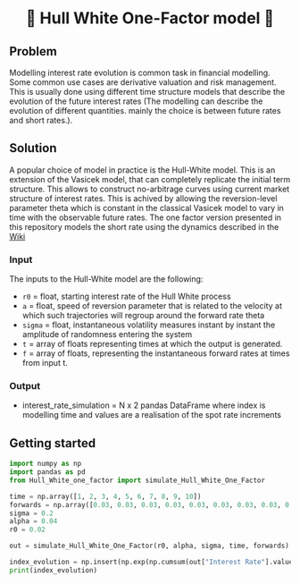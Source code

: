 <h1 align="center" style="border-botom: none">
  <b>
    🐍 Hull White One-Factor model 🐍     
  </b>
</h1>


## Problem
Modelling interest rate evolution is common task in financial modelling. Some common use cases are derivative valuation and risk management. This is usually done using different time structure models that describe the evolution of the future interest rates (The modelling can describe the evolution of different quantities. mainly the choice is between future rates and short rates.).

## Solution
A popular choice of model in practice is the Hull-White model. This is an extension of the Vasicek model, that can completely replicate the initial term structure. This allows to construct no-arbitrage curves using current market structure of interest rates. This is achived by allowing the reversion-level parameter theta which is constant in the classical Vasicek model to vary in time with the observable future rates. The one factor version presented in this repository models the short rate using the dynamics described in the [Wiki](https://en.wikipedia.org/wiki/Hull%E2%80%93White_model)

### Input
The inputs to the Hull-White model are the following:
 - `r0`    = float, starting interest rate of the Hull White process 
 - `a` = float, speed of reversion parameter that is related to the velocity at which such trajectories will regroup around the forward rate theta
 - `sigma` = float, instantaneous volatility measures instant by instant the amplitude of randomness entering the system
 - `t`   = array of floats representing times at which the output is generated. 
 - `f`     = array of floats, representing the instantaneous forward rates at times from input t.

### Output
 - interest_rate_simulation = N x 2 pandas DataFrame where index is modelling time and values are a realisation of the spot rate increments

## Getting started

```python
import numpy as np
import pandas as pd
from Hull_White_one_factor import simulate_Hull_White_One_Factor

time = np.array([1, 2, 3, 4, 5, 6, 7, 8, 9, 10])
forwards = np.array([0.03, 0.03, 0.03, 0.03, 0.03, 0.03, 0.03, 0.03, 0.03, 0.03])
sigma = 0.2
alpha = 0.04
r0 = 0.02

out = simulate_Hull_White_One_Factor(r0, alpha, sigma, time, forwards)

index_evolution = np.insert(np.exp(np.cumsum(out["Interest Rate"].values)),0,1)
print(index_evolution)
```
